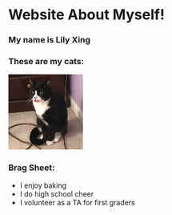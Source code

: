 # Website About Myself!

### My name is Lily Xing

### These are my cats:

![Pepper](Pepper.png)

### Brag Sheet:

*   I enjoy baking
*   I do high school cheer
*   I volunteer as a TA for first graders
